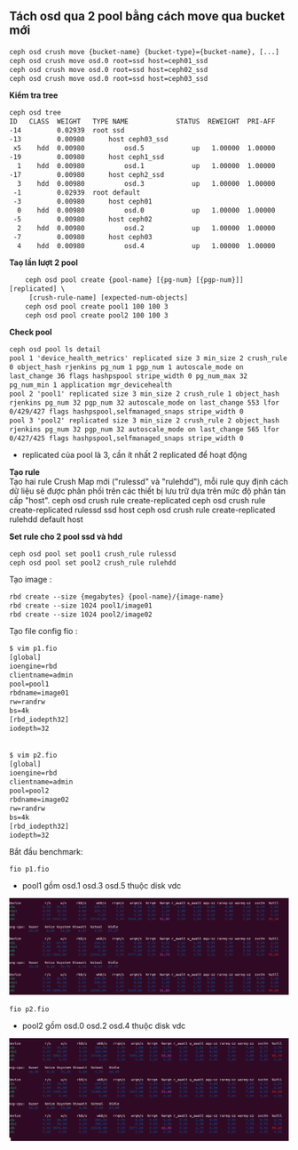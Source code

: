 ## Tách osd qua 2 pool bằng cách move qua bucket mới
    ceph osd crush move {bucket-name} {bucket-type}={bucket-name}, [...]
    ceph osd crush move osd.0 root=ssd host=ceph01_ssd
    ceph osd crush move osd.0 root=ssd host=ceph02_ssd
    ceph osd crush move osd.0 root=ssd host=ceph03_ssd


**Kiểm tra tree**

    ceph osd tree
    ID   CLASS  WEIGHT   TYPE NAME            STATUS  REWEIGHT  PRI-AFF
    -14         0.02939  root ssd                                      
    -13         0.00980      host ceph03_ssd                           
     x5    hdd  0.00980          osd.5            up   1.00000  1.00000
    -19         0.00980      host ceph1_ssd                            
      1    hdd  0.00980          osd.1            up   1.00000  1.00000
    -17         0.00980      host ceph2_ssd                            
      3    hdd  0.00980          osd.3            up   1.00000  1.00000
     -1         0.02939  root default                                  
     -3         0.00980      host ceph01                               
      0    hdd  0.00980          osd.0            up   1.00000  1.00000
     -5         0.00980      host ceph02                               
      2    hdd  0.00980          osd.2            up   1.00000  1.00000
     -7         0.00980      host ceph03                               
      4    hdd  0.00980          osd.4            up   1.00000  1.00000


**Taọ lần lượt 2 pool**     

        ceph osd pool create {pool-name} [{pg-num} [{pgp-num}]] [replicated] \
         [crush-rule-name] [expected-num-objects]
        ceph osd pool create pool1 100 100 3
        ceph osd pool create pool2 100 100 3

**Check pool**

    ceph osd pool ls detail
    pool 1 'device_health_metrics' replicated size 3 min_size 2 crush_rule 0 object_hash rjenkins pg_num 1 pgp_num 1 autoscale_mode on last_change 36 flags hashpspool stripe_width 0 pg_num_max 32 pg_num_min 1 application mgr_devicehealth
    pool 2 'pool1' replicated size 3 min_size 2 crush_rule 1 object_hash rjenkins pg_num 32 pgp_num 32 autoscale_mode on last_change 553 lfor 0/429/427 flags hashpspool,selfmanaged_snaps stripe_width 0
    pool 3 'pool2' replicated size 3 min_size 2 crush_rule 2 object_hash rjenkins pg_num 32 pgp_num 32 autoscale_mode on last_change 565 lfor 0/427/425 flags hashpspool,selfmanaged_snaps stripe_width 0

- replicated của pool là 3, cần ít nhất 2 replicated để hoạt động


**Tạo rule**        
Tạo hai rule Crush Map mới ("rulessd" và "rulehdd"), mỗi rule quy định cách dữ liệu sẽ được phân phối trên các thiết bị lưu trữ dựa trên mức độ phân tán cấp "host".
    ceph osd crush rule create-replicated <rule-name> <root> <failure-domain> <class>
    ceph osd crush rule create-replicated rulessd ssd host
    ceph osd crush rule create-replicated rulehdd default host

**Set rule  cho 2 pool ssd và hdd**

    ceph osd pool set pool1 crush_rule rulessd
    ceph osd pool set pool2 crush_rule rulehdd


Tạo image :

    rbd create --size {megabytes} {pool-name}/{image-name}
    rbd create --size 1024 pool1/image01
    rbd create --size 1024 pool2/image02
Tạo file config fio :

    $ vim p1.fio
    [global]
    ioengine=rbd
    clientname=admin
    pool=pool1
    rbdname=image01
    rw=randrw
    bs=4k
    [rbd_iodepth32]
    iodepth=32
                          

    $ vim p2.fio
    [global]
    ioengine=rbd
    clientname=admin
    pool=pool2
    rbdname=image02
    rw=randrw
    bs=4k
    [rbd_iodepth32]
    iodepth=32

Bắt đầu benchmark:

    fio p1.fio
- pool1 gồm osd.1 osd.3 osd.5 thuộc disk vdc   

![Alt text](/Picture/Storage/pool1.png)

    fio p2.fio
- pool2 gồm osd.0 osd.2 osd.4 thuộc disk vdc  

![Alt text](/Picture/Storage/pool2.png)